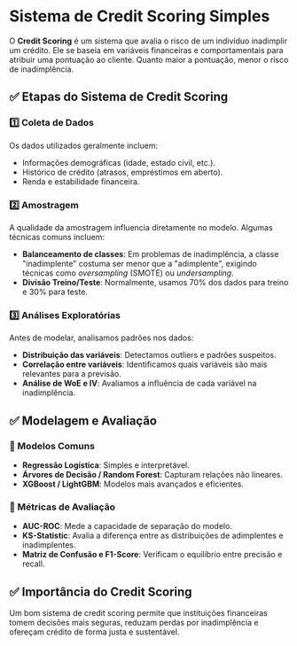 # Sistema de Credit Scoring Simples  

O **Credit Scoring** é um sistema que avalia o risco de um indivíduo inadimplir um crédito. Ele se baseia em variáveis financeiras e comportamentais para atribuir uma pontuação ao cliente. Quanto maior a pontuação, menor o risco de inadimplência.  

## ✅ Etapas do Sistema de Credit Scoring  

### 1️⃣ Coleta de Dados  
Os dados utilizados geralmente incluem:  
- Informações demográficas (idade, estado civil, etc.).  
- Histórico de crédito (atrasos, empréstimos em aberto).  
- Renda e estabilidade financeira.  

### 2️⃣ Amostragem  
A qualidade da amostragem influencia diretamente no modelo. Algumas técnicas comuns incluem:  

- **Balanceamento de classes**: Em problemas de inadimplência, a classe "inadimplente" costuma ser menor que a "adimplente", exigindo técnicas como *oversampling* (SMOTE) ou *undersampling*.  
- **Divisão Treino/Teste**: Normalmente, usamos 70% dos dados para treino e 30% para teste.  

### 3️⃣ Análises Exploratórias  
Antes de modelar, analisamos padrões nos dados:  
- **Distribuição das variáveis**: Detectamos outliers e padrões suspeitos.  
- **Correlação entre variáveis**: Identificamos quais variáveis são mais relevantes para a previsão.  
- **Análise de WoE e IV**: Avaliamos a influência de cada variável na inadimplência.  

## ✅ Modelagem e Avaliação  

### 🔹 Modelos Comuns  
- **Regressão Logística**: Simples e interpretável.  
- **Árvores de Decisão / Random Forest**: Capturam relações não lineares.  
- **XGBoost / LightGBM**: Modelos mais avançados e eficientes.  

### 🔹 Métricas de Avaliação  
- **AUC-ROC**: Mede a capacidade de separação do modelo.  
- **KS-Statistic**: Avalia a diferença entre as distribuições de adimplentes e inadimplentes.  
- **Matriz de Confusão e F1-Score**: Verificam o equilíbrio entre precisão e recall.  

## ✅ Importância do Credit Scoring  
Um bom sistema de credit scoring permite que instituições financeiras tomem decisões mais seguras, reduzam perdas por inadimplência e ofereçam crédito de forma justa e sustentável.  
